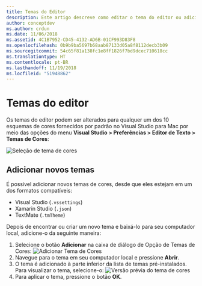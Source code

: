 ```yaml
---
title: Temas do Editor
description: Este artigo descreve como editar o tema do editor ou adicionar seu próprio tema ao Visual Studio para Mac
author: conceptdev
ms.author: crdun
ms.date: 11/06/2018
ms.assetid: 4C1B7952-CD45-4132-AD6B-01CF993D83F8
ms.openlocfilehash: 0b9b9ba5697b68aab87133d05a8f8112decb3b09
ms.sourcegitcommit: 54c65f81a138fc1e8ff1826f7bd9dcec710618cc
ms.translationtype: HT
ms.contentlocale: pt-BR
ms.lasthandoff: 11/19/2018
ms.locfileid: "51948862"
---
```

# <a name="editor-themes"></a>Temas do editor

Os temas do editor podem ser alterados para qualquer um dos 10 esquemas de cores fornecidos por padrão no Visual Studio para Mac por meio das opções do menu **Visual Studio > Preferências > Editor de Texto > Temas de Cores**:

![Seleção de tema de cores](media/source-editor-image17.png)

## <a name="adding-new-themes"></a>Adicionar novos temas

É possível adicionar novos temas de cores, desde que eles estejam em um dos formatos compatíveis:

* Visual Studio (`.vssettings`)
* Xamarin Studio (`.json`)
* TextMate (`.tmTheme`)

Depois de encontrar ou criar um novo tema e baixá-lo para seu computador local, adicione-o da seguinte maneira:

1. Selecione o botão **Adicionar** na caixa de diálogo de Opção de Temas de Cores: ![Adicionar Tema de Cores](media/source-editor-image20.png)
2. Navegue para o tema em seu computador local e pressione **Abrir**.
3. O tema é adicionado à parte inferior da lista de temas pré-instalados. Para visualizar o tema, selecione-o: ![Versão prévia do tema de cores](media/source-editor-image21.png)
4. Para aplicar o tema, pressione o botão **OK**.
